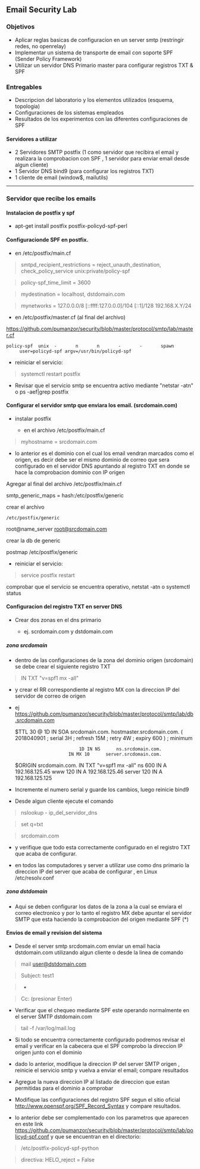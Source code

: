 ## Email Security Lab

### Objetivos
* Aplicar reglas basicas de configuracion en un server smtp (restringir redes, no openrelay)
* Implementar un sistema de transporte de email con soporte SPF (Sender Policy Framework)
* Utilizar un servidor DNS Primario master para configurar registros TXT & SPF

### Entregables
* Descripcion del laboratorio y los elementos utilizados (esquema, topologia)
* Configuraciones de los sistemas empleados
* Resultados de los experimentos con las diferentes configuraciones de SPF

#### Servidores a utilizar

* 2 Servidores SMTP postfix (1 como servidor que recibira el email y realizara la comprobacion con SPF , 1 servidor para enviar email desde algun cliente)
* 1 Servidor DNS bind9 (para configurar los registros TXT)
* 1 cliente de email (window$, mailutils)

--------
### Servidor que recibe los emails

#### Instalacion de postfix y spf

* apt-get install postfix postfix-policyd-spf-perl

#### Configuracionde SPF en postfix.

  - en /etc/postfix/main.cf

> smtpd_recipient_restrictions = reject_unauth_destination, check_policy_service unix:private/policy-spf

> policy-spf_time_limit = 3600

> mydestination = localhost, dstdomain.com

> mynetworks = 127.0.0.0/8 [::ffff:127.0.0.0]/104 [::1]/128 192.168.X.Y/24

  - en /etc/postfix/master.cf (al final del archivo)

https://github.com/pumanzor/security/blob/master/protocol/smtp/lab/master.cf


    policy-spf  unix  -       n       n       -       -       spawn
         user=policyd-spf argv=/usr/bin/policyd-spf
     

* reiniciar el servicio:

> systemctl restart postfix 

* Revisar que el servicio smtp se encuentra activo mediante "netstar -atn" o ps -aef|grep postfix

#### Configurar el servidor smtp que enviara los email. (srcdomain.com)

- instalar postfix

  - en el archivo /etc/postfix/main.cf

> myhostname = srcdomain.com

  - lo anterior es el dominio con el cual los email vendran marcados como el origen, es decir debe ser el mismo dominio de correo que sera configurado en el servidor DNS apuntando al registro TXT en donde se hace la comprobacion dominio con IP origen

Agregar al final del archivo /etc/postfix/main.cf

smtp_generic_maps = hash:/etc/postfix/generic

crear el archivo

    /etc/postfix/generic

root@name_server   root@srcdomain.com

crear la db de generic

postmap /etc/postfix/generic

* reiniciar el servicio:

> service postfix restart 

comprobar que el servicio se encuentra operativo, netstat -atn o systemctl status

#### Configuracion del registro TXT en server DNS

* Crear dos zonas en el dns primario
  
  - ej. scrdomain.com y dstdomain.com

##### zona srcdomain

* dentro de las configuraciones de la zona del dominio origen (srcdomain) se debe crear el siguiente registro TXT

> IN	TXT	"v=spf1 mx -all"

* y crear el RR correspondiente al registro MX con la direccion IP del servidor de correo de origen

* ej https://github.com/pumanzor/security/blob/master/protocol/smtp/lab/db.srcdomain.com

     $TTL    30
     @                       1D IN SOA       srcdomain.com. hostmaster.srcdomain.com. (
                                             2018040901      ; serial
                                             3H              ; refresh
                                             15M             ; retry
                                             4W              ; expiry
                                             600 )           ; minimum
    
                              1D IN NS      ns.srcdomain.com.
	                      IN MX 10	    server.srcdomain.com. 


    $ORIGIN srcdomain.com. 
                    IN      TXT	    "v=spf1 mx -all"
    ns      600     IN      A       192.168.125.45
    www     120     IN      A       192.168.125.46
    server	120     IN	    A       192.168.125.125


* Incremente el numero serial y guarde los cambios, luego reinicie bind9

* Desde algun cliente ejecute el comando

> nslookup - ip_del_servidor_dns

> set q=txt

> srcdomain.com

  - y verifique que todo esta correctamente configurado en el registro TXT que acaba de configurar.

* en todos las computadores y server a utilizar use como dns primario la direccion IP del server que acaba de configurar , en Linux /etc/resolv.conf

##### zona dstdomain

* Aqui se deben configurar los datos de la zona a la cual se enviara el correo electronico y por lo tanto el registro MX debe apuntar el servidor SMTP que esta haciendo la comprobacion del origen mediante SPF (*)


#### Envios de email y revision del sistema

* Desde el server smtp srcdomain.com enviar un email hacia dstdomain.com utilizando algun cliente o desde la linea de comando 

> mail user@dstdomain.com

> Subject: test1

> -

> Cc:  (presionar Enter)

* Verificar que el chequeo mediante SPF este operando normalmente en el server SMTP dstdomain.com

> tail -f /var/log/mail.log

* Si todo se encuentra correctamente configurado podremos revisar el email y verificar en la cabecera que el SPF comprobo la direccion IP origen junto con el dominio

* dado lo anterior, modifique la direccion IP del server SMTP origen , reinicie el servicio smtp y vuelva a enviar el email; compare resultados

* Agregue la nueva direccion IP al listado de direccion que estan permitidas para el dominio a comprobar

* Modifique las configuraciones del registro SPF segun el sitio oficial http://www.openspf.org/SPF_Record_Syntax y compare resultados.

* lo anterior debe ser complementado con los parametros que aparecen en este link https://github.com/pumanzor/security/blob/master/protocol/smtp/lab/policyd-spf.conf y que se encuentran en el directorio:

> /etc/postfix-policyd-spf-python

> directiva: HELO_reject = False


